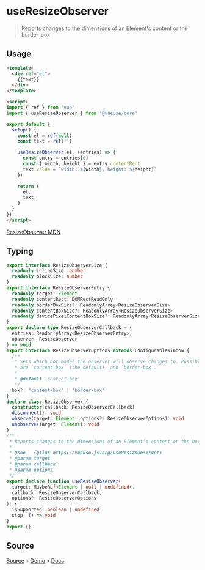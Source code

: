 <!--DEMO_STARTS-->
<script setup>
import Demo from './demo.vue'
</script>
<DemoContainer><Demo/></DemoContainer>
<!--DEMO_ENDS-->

<!--HEAD_STARTS--><!--HEAD_ENDS-->


# useResizeObserver

> Reports changes to the dimensions of an Element's content or the border-box

## Usage

```html {16-20}
<template>
  <div ref="el">
    {{text}}
  </div>
</template>

<script>
import { ref } from 'vue'
import { useResizeObserver } from '@vueuse/core'

export default {
  setup() {
    const el = ref(null)
    const text = ref('')

    useResizeObserver(el, (entries) => {
      const entry = entries[0]
      const { width, height } = entry.contentRect
      text.value = `width: ${width}, height: ${height}`
    })

    return {
      el,
      text,
    }
  }
})
</script>
```

[ResizeObserver MDN](https://developer.mozilla.org/en-US/docs/Web/API/ResizeObserver)


<!--FOOTER_STARTS-->
## Typing

```typescript
export interface ResizeObserverSize {
  readonly inlineSize: number
  readonly blockSize: number
}
export interface ResizeObserverEntry {
  readonly target: Element
  readonly contentRect: DOMRectReadOnly
  readonly borderBoxSize?: ReadonlyArray<ResizeObserverSize>
  readonly contentBoxSize?: ReadonlyArray<ResizeObserverSize>
  readonly devicePixelContentBoxSize?: ReadonlyArray<ResizeObserverSize>
}
export declare type ResizeObserverCallback = (
  entries: ReadonlyArray<ResizeObserverEntry>,
  observer: ResizeObserver
) => void
export interface ResizeObserverOptions extends ConfigurableWindow {
  /**
   * Sets which box model the observer will observe changes to. Possible values
   * are `content-box` (the default), and `border-box`.
   *
   * @default 'content-box'
   */
  box?: "content-box" | "border-box"
}
declare class ResizeObserver {
  constructor(callback: ResizeObserverCallback)
  disconnect(): void
  observe(target: Element, options?: ResizeObserverOptions): void
  unobserve(target: Element): void
}
/**
 * Reports changes to the dimensions of an Element's content or the border-box
 *
 * @see   {@link https://vueuse.js.org/useResizeObserver}
 * @param target
 * @param callback
 * @param options
 */
export declare function useResizeObserver(
  target: MaybeRef<Element | null | undefined>,
  callback: ResizeObserverCallback,
  options?: ResizeObserverOptions
): {
  isSupported: boolean | undefined
  stop: () => void
}
export {}
```

## Source

[Source](https://github.com/antfu/vueuse/blob/master/packages/core/useResizeObserver/index.ts) • [Demo](https://github.com/antfu/vueuse/blob/master/packages/core/useResizeObserver/demo.vue) • [Docs](https://github.com/antfu/vueuse/blob/master/packages/core/useResizeObserver/index.md)


<!--FOOTER_ENDS-->